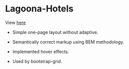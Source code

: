 # Lagoona-Hotels
View [here](https://margaritadaynitcyna.github.io/lagoona-hotels/)

- Simple one-page layout without adaptive.

- Semantically correct markup using BEM methodology.

- Implemented hover effects.

- Used by bootstrap-grid.
